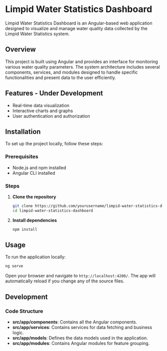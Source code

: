 # Limpid Water Statistics Dashboard

Limpid Water Statistics Dashboard is an Angular-based web application designed to visualize and manage water quality data collected by the Limpid Water Statistics system.

## Overview

This project is built using Angular and provides an interface for monitoring various water quality parameters. The system architecture includes several components, services, and modules designed to handle specific functionalities and present data to the user efficiently.

## Features - Under Development

- Real-time data visualization
- Interactive charts and graphs
- User authentication and authorization


## Installation

To set up the project locally, follow these steps:

### Prerequisites

- Node.js and npm installed
- Angular CLI installed

### Steps

1. **Clone the repository**

   ```bash
   git clone https://github.com/yourusername/limpid-water-statistics-dashboard.git
   cd limpid-water-statistics-dashboard
   ```

2. **Install dependencies**

   ```bash
   npm install
   ```

## Usage

To run the application locally:

```bash
ng serve
```

Open your browser and navigate to `http://localhost:4200/`. The app will automatically reload if you change any of the source files.

## Development

### Code Structure

- **src/app/components**: Contains all the Angular components.
- **src/app/services**: Contains services for data fetching and business logic.
- **src/app/models**: Defines the data models used in the application.
- **src/app/modules**: Contains Angular modules for feature grouping.



